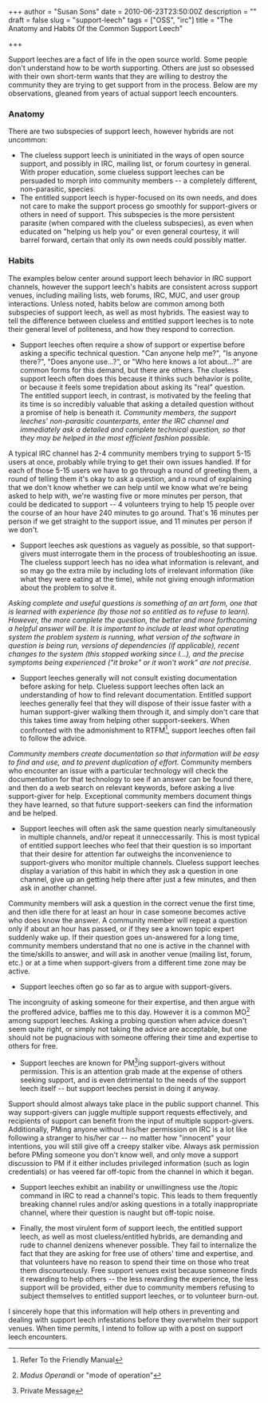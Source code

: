 +++
author = "Susan Sons"
date = 2010-06-23T23:50:00Z
description = ""
draft = false
slug = "support-leech"
tags = ["OSS", "irc"]
title = "The Anatomy and Habits Of the Common Support Leech"

+++

Support leeches are a fact of life in the open source world.  Some people don't understand how to be worth supporting.  Others are just so obsessed with their own short-term wants that they are willing to destroy the community they are trying to get support from in the process.  Below are my observations, gleaned from years of actual support leech encounters.

### Anatomy

There are two subspecies of support leech, however hybrids are not uncommon:

- The clueless support leech is uninitiated in the ways of open source support, and possibly in IRC, mailing list, or forum courtesy in general.  With proper education, some clueless support leeches can be persuaded to morph into community members -- a completely different, non-parasitic, species.
- The entitled support leech is hyper-focused on its own needs, and does not care to make the support process go smoothly for support-givers or others in need of support.  This subspecies is the more persistent parasite (when compared with the clueless subspecies), as even when educated on "helping us help you" or even general courtesy, it will barrel forward, certain that only its own needs could possibly matter.

### Habits

The examples below center around support leech behavior in IRC support channels, however the support leech's habits are consistent across support venues, including mailing lists, web forums, IRC, MUC, and user group interactions.  Unless noted, habits below are common among both subspecies of support leech, as well as most hybrids.  The easiest way to tell the difference between clueless and entitled support leeches is to note their general level of politeness, and how they respond to correction.

- Support leeches often require a show of support or expertise before asking a specific technical question.  "Can anyone help me?", "Is anyone there?", "Does anyone use...?", or "Who here knows a lot about...?" are common forms for this demand, but there are others.  The clueless support leech often does this because it thinks such behavior is polite, or because it feels some trepidation about asking its "real" question.  The entitled support leech, in contrast, is motivated by the feeling that its time is so incredibly valuable that asking a detailed question without a promise of help is beneath it.
*Community members, the support leeches' non-parasitic counterparts, enter the IRC channel and immediately ask a detailed and complete technical question, so that they may be helped in the most efficient fashion possible.*

A typical IRC channel has 2-4 community members trying to support 5-15 users at once, probably while trying to get their own issues handled.  If for each of those 5-15 users we have to go through a round of greeting them, a round of telling them it's okay to ask a question, and a round of explaining that we don't know whether we can help until we know what we're being asked to help with, we're wasting five or more minutes per person, that could be dedicated to support -- 4 volunteers trying to help 15 people over the course of an hour have 240 minutes to go around.  That's 16 minutes per person if we get straight to the support issue, and 11 minutes per person if we don't.

- Support leeches ask questions as vaguely as possible, so that support-givers must interrogate them in the process of troubleshooting an issue.  The clueless support leech has no idea what information is relevant, and so may go the extra mile by including lots of irrelevant information (like what they were eating at the time), while not giving enough information about the problem to solve it.

*Asking complete and useful questions is something of an art form, one that is learned with experience (by those not so entitled as to refuse to learn).  However, the more complete the question, the better and more forthcoming a helpful answer will be.  It is important to include at least what operating system the problem system is running, what version of the software in question is being run, versions of dependencies (if applicable), recent changes to the system (this stopped working since I...), and the precise symptoms being experienced ("it broke" or it won't work" are not precise.*

- Support leeches generally will not consult existing documentation before asking for help.  Clueless support leeches often lack an understanding of how to find relevant documentation.  Entitled support leeches generally feel that they will dispose of their issue faster with a human support-giver walking them through it, and simply don't care that this takes time away from helping other support-seekers.  When confronted with the admonishment to RTFM[^1], support leeches often fail to follow the advice.

*Community members create documentation so that information will be easy to find and use, and to prevent duplication of effort.*  Community members who encounter an issue with a particular technology will check the documentation for that technology to see if an answer can be found there, and then do a web search on relevant keywords, before asking a live support-giver for help.  Exceptional community members document things they have learned, so that future support-seekers can find the information and be helped.

- Support leeches will often ask the same question nearly simultaneously in multiple channels, and/or repeat it unneccessarily.  This is most typical of entitled support leeches who feel that their question is so important that their desire for attention far outweighs the inconvenience to support-givers who monitor multiple channels.  Clueless support leeches display a variation of this habit in which they ask a question in one channel, give up an getting help there after just a few minutes, and then ask in another channel.

Community members will ask a question in the correct venue the first time, and then idle there for at least an hour in case someone becomes active who does know the answer.  A community member will repeat a question only if about an hour has passed, or if they see a known topic expert suddenly wake up.  If their question goes un-answered for a long time, community members understand that no one is active in the channel with the time/skills to answer, and will ask in another venue (mailing list, forum, etc.) or at a time when support-givers from a different time zone may be active.

- Support leeches often go so far as to argue with support-givers.

The incongruity of asking someone for their expertise, and then argue with the proffered advice, baffles me to this day.  However it is a common MO[^2] among support leeches.  Asking a probing question when advice doesn't seem quite right, or simply not taking the advice are acceptable, but one should not be pugnacious with someone offering their time and expertise to others for free.

- Support leeches are known for PM[^3]ing support-givers without permission.  This is an attention grab made at the expense of others seeking support, and is even detrimental to the needs of the support leech itself -- but support leeches persist in doing it anyway.

Support should almost always take place in the public support channel.  This way support-givers can juggle multiple support requests effectively, and recipients of support can benefit from the input of multiple support-givers.  Additionally, PMing anyone without his/her permission on IRC is a lot like following a stranger to his/her car -- no matter how "innocent" your intentions, you will still give off a creepy stalker vibe.  Always ask permission before PMing someone you don't know well, and only move a support discussion to PM if it either includes privileged information (such as login credentials) or has veered far off-topic from the channel in which it began.

- Support leeches exhibit an inability or unwillingness use the /topic command in IRC to read a channel's topic.  This leads to them frequently breaking channel rules and/or asking questions in a totally inappropriate channel, where their question is naught but off-topic noise.

- Finally, the most virulent form of support leech, the entitled support leech, as well as most clueless/entitled hybrids, are demanding and rude to channel denizens whenever possible.  They fail to internalize the fact that they are asking for free use of others' time and expertise, and that volunteers have no reason to spend their time on those who treat them discourteously.  Free support venues exist because someone finds it rewarding to help others -- the less rewarding the experience, the less support will be provided, either due to community members refusing to subject themselves to entitled support leeches, or to volunteer burn-out.

I sincerely hope that this information will help others in preventing and dealing with support leech infestations before they overwhelm their support venues.  When time permits, I intend to follow up with a post on support leech encounters.

[^1]: Refer To the Friendly Manual
[^2]: *Modus Operandi* or "mode of operation"
[^3]: Private Message

